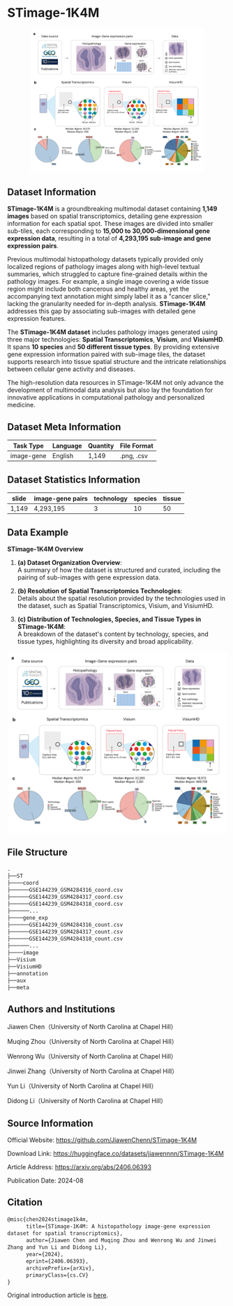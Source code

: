 # STimage-1K4M

<div align="center">
    <a href="https://github.com/openmedlab/"><img width="400px" height="auto" src="appendix/STimage-1K4M_0.png"></a>
</div>
<p style="text-align:center;font-size:10px;"><em></em></p>

## Dataset Information

**STimage-1K4M** is a groundbreaking multimodal dataset containing **1,149 images** based on spatial transcriptomics, detailing gene expression information for each spatial spot. These images are divided into smaller sub-tiles, each corresponding to **15,000 to 30,000-dimensional gene expression data**, resulting in a total of **4,293,195 sub-image and gene expression pairs**.

Previous multimodal histopathology datasets typically provided only localized regions of pathology images along with high-level textual summaries, which struggled to capture fine-grained details within the pathology images. For example, a single image covering a wide tissue region might include both cancerous and healthy areas, yet the accompanying text annotation might simply label it as a "cancer slice," lacking the granularity needed for in-depth analysis. **STimage-1K4M** addresses this gap by associating sub-images with detailed gene expression features.  

The **STimage-1K4M dataset** includes pathology images generated using three major technologies: **Spatial Transcriptomics**, **Visium**, and **VisiumHD**. It spans **10 species** and **50 different tissue types**. By providing extensive gene expression information paired with sub-image tiles, the dataset supports research into tissue spatial structure and the intricate relationships between cellular gene activity and diseases.  

The high-resolution data resources in STimage-1K4M not only advance the development of multimodal data analysis but also lay the foundation for innovative applications in computational pathology and personalized medicine.

## Dataset Meta Information

| Task Type  | Language | Quantity | File Format    |
|------------|----------|----------|----------------|
| image-gene | English  | 1,149    | .png, .csv     |

## Dataset Statistics Information

| slide  | image-gene pairs | technology  | species | tissue  | 
|--------|------------------|-------------|---------|---------|
| 1,149  | 4,293,195        | 3           | 10      | 50      |

## Data Example

**STimage-1K4M Overview**  

1. **(a) Dataset Organization Overview**:  
   A summary of how the dataset is structured and curated, including the pairing of sub-images with gene expression data.  

2. **(b) Resolution of Spatial Transcriptomics Technologies**:  
   Details about the spatial resolution provided by the technologies used in the dataset, such as Spatial Transcriptomics, Visium, and VisiumHD.  

3. **(c) Distribution of Technologies, Species, and Tissue Types in STimage-1K4M**:  
   A breakdown of the dataset's content by technology, species, and tissue types, highlighting its diversity and broad applicability.  

<div align="center">
    <a href="https://github.com/openmedlab/"><img width="700px" height="auto" src="appendix/STimage-1K4M_0.png"></a>
</div>
<p style="text-align:center;font-size:10px;"><em></em></p>



## File Structure

``` 
.               
├──ST
├────coord
├──────GSE144239_GSM4284316_coord.csv
├──────GSE144239_GSM4284317_coord.csv
├──────GSE144239_GSM4284318_coord.csv
├──────...
├────gene_exp
├──────GSE144239_GSM4284316_count.csv
├──────GSE144239_GSM4284317_count.csv
├──────GSE144239_GSM4284318_count.csv
├──────...
├────image
├──Visium
├──VisiumHD
├──annotation
├──aux
├──meta
```

## Authors and Institutions

Jiawen Chen（University of North Carolina at Chapel Hill）

Muqing Zhou（University of North Carolina at Chapel Hill）

Wenrong Wu（University of North Carolina at Chapel Hill）

Jinwei Zhang（University of North Carolina at Chapel Hill）

Yun Li（University of North Carolina at Chapel Hill）

Didong Li（University of North Carolina at Chapel Hill）

## Source Information

Official Website: https://github.com/JiawenChenn/STimage-1K4M

Download Link: https://huggingface.co/datasets/jiawennnn/STimage-1K4M

Article Address: https://arxiv.org/abs/2406.06393

Publication Date: 2024-08

## Citation

``` 
@misc{chen2024stimage1k4m,
      title={STimage-1K4M: A histopathology image-gene expression dataset for spatial transcriptomics}, 
      author={Jiawen Chen and Muqing Zhou and Wenrong Wu and Jinwei Zhang and Yun Li and Didong Li},
      year={2024},
      eprint={2406.06393},
      archivePrefix={arXiv},
      primaryClass={cs.CV}
}
```

Original introduction article is [here](https://zhuanlan.zhihu.com/p/2148736791).